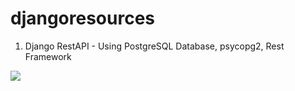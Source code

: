 # djangoresources

1. Django RestAPI - Using PostgreSQL Database, psycopg2, Rest Framework
<img src="https://raw.githubusercontent.com/akashbadole/djangoresources/master/djangorestapi/Api-Root-%E2%80%93-Django-REST-framework.png">
